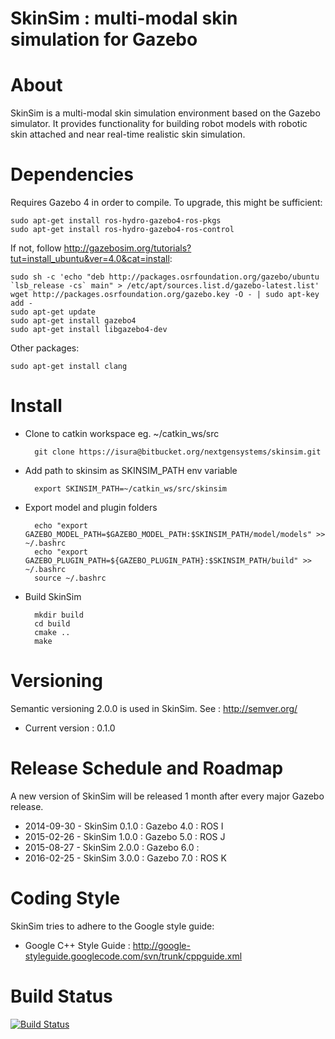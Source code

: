 # SkinSim : multi-modal skin simulation for Gazebo

# About
SkinSim is a multi-modal skin simulation environment based on the Gazebo simulator. It provides functionality for building robot models with robotic skin attached and near real-time realistic skin simulation.

# Dependencies
Requires Gazebo 4 in order to compile. To upgrade, this might be sufficient:
```
sudo apt-get install ros-hydro-gazebo4-ros-pkgs
sudo apt-get install ros-hydro-gazebo4-ros-control
```
If not, follow http://gazebosim.org/tutorials?tut=install_ubuntu&ver=4.0&cat=install:
```
sudo sh -c 'echo "deb http://packages.osrfoundation.org/gazebo/ubuntu `lsb_release -cs` main" > /etc/apt/sources.list.d/gazebo-latest.list'  
wget http://packages.osrfoundation.org/gazebo.key -O - | sudo apt-key add - 
sudo apt-get update
sudo apt-get install gazebo4
sudo apt-get install libgazebo4-dev
```
Other packages:
```
sudo apt-get install clang
```

# Install
- Clone to catkin workspace eg. ~/catkin_ws/src

		git clone https://isura@bitbucket.org/nextgensystems/skinsim.git


- Add path to skinsim as SKINSIM_PATH env variable

		export SKINSIM_PATH=~/catkin_ws/src/skinsim


- Export model and plugin folders

		echo "export GAZEBO_MODEL_PATH=$GAZEBO_MODEL_PATH:$SKINSIM_PATH/model/models" >> ~/.bashrc
		echo "export GAZEBO_PLUGIN_PATH=${GAZEBO_PLUGIN_PATH}:$SKINSIM_PATH/build" >> ~/.bashrc
		source ~/.bashrc


- Build SkinSim

		mkdir build
		cd build
		cmake ..
		make

# Versioning
Semantic versioning 2.0.0 is used in SkinSim. See : http://semver.org/

- Current version : 0.1.0

# Release Schedule and Roadmap
A new version of SkinSim will be released 1 month after every major Gazebo release.

- 2014-09-30 - SkinSim 0.1.0 : Gazebo 4.0 : ROS I
- 2015-02-26 - SkinSim 1.0.0 : Gazebo 5.0 : ROS J
- 2015-08-27 - SkinSim 2.0.0 : Gazebo 6.0 : 
- 2016-02-25 - SkinSim 3.0.0 : Gazebo 7.0 : ROS K

# Coding Style

SkinSim tries to adhere to the Google style guide:

- Google C++ Style Guide : http://google-styleguide.googlecode.com/svn/trunk/cppguide.xml

# Build Status

[![Build Status](https://drone.io/bitbucket.org/nextgensystems/skinsim/status.png)](https://drone.io/bitbucket.org/nextgensystems/skinsim/latest)
